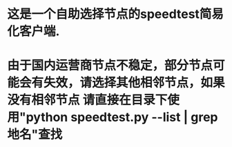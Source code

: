# 这是一个自助选择节点的speedtest简易化客户端.

# 由于国内运营商节点不稳定，部分节点可能会有失效，请选择其他相邻节点，如果没有相邻节点 请直接在目录下使用"python speedtest.py --list | grep 地名"查找
